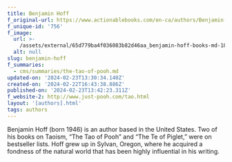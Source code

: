 ```yaml
---
title: Benjamin Hoff
f_original-url: https://www.actionablebooks.com/en-ca/authors/Benjamin-Hoff/
f_unique-id: '756'
f_image:
  url: >-
    /assets/external/65d779ba4f036083b82d46aa_benjamin-hoff-books-md-180x220.jpeg
  alt: null
slug: benjamin-hoff
f_summaries:
  - cms/summaries/the-tao-of-pooh.md
updated-on: '2024-02-23T13:30:34.140Z'
created-on: '2024-02-22T16:43:38.886Z'
published-on: '2024-02-23T13:42:23.311Z'
f_website-2: http://www.just-pooh.com/tao.html
layout: '[authors].html'
tags: authors
---
```


Benjamin Hoff (born 1946) is an author based in the United States. Two of his books on Taoism, “The Tao of Pooh” and “The Te of Piglet,” were on bestseller lists. Hoff grew up in Sylvan, Oregon, where he acquired a fondness of the natural world that has been highly influential in his writing.
